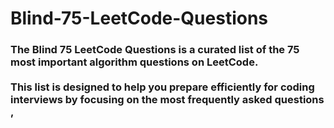 # Blind-75-LeetCode-Questions
<h3>The Blind 75 LeetCode Questions is a curated list of the 75 most important algorithm questions on LeetCode.<br> <br>This list is designed to help you prepare efficiently for coding interviews by focusing on the most frequently asked questions ,
